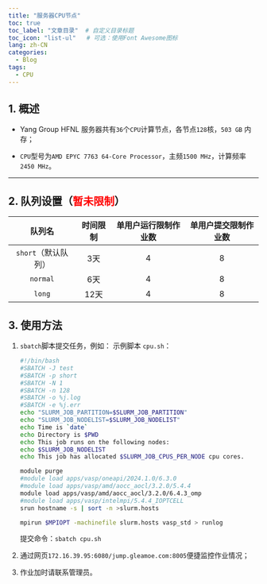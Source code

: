```yaml
---
title: "服务器CPU节点"
toc: true
toc_label: "文章目录"  # 自定义目录标题
toc_icon: "list-ul"   # 可选：使用Font Awesome图标
lang: zh-CN
categories:
  - Blog
tags:
  - CPU
---
```


## 1. 概述

- Yang Group HFNL 服务器共有`36`个`CPU`计算节点，各节点`128`核，`503 GB` 内存；

- `CPU`型号为`AMD EPYC 7763 64-Core Processor`，主频`1500 MHz`，计算频率`2450 MHz`。

---

## 2. 队列设置（<font color=red>暂未限制</font>）

| **队列名**       | **时间限制** | **单用户运行限制作业数** | **单用户提交限制作业数** |
|:----------------:|:-----------:|:-----------------------:|:-----------------------:|
| `short`（默认队列） | 3天         | 4                      | 8                      |
| `normal`         | 6天         | 4                      | 8                      |
| `long`           | 12天        | 4                      | 8                      |

## 3. 使用方法

1. `sbatch`脚本提交任务，例如：
    示例脚本 `cpu.sh`：

    ```bash
    #!/bin/bash
    #SBATCH -J test
    #SBATCH -p short
    #SBATCH -N 1
    #SBATCH -n 128
    #SBATCH -o %j.log
    #SBATCH -e %j.err
    echo "SLURM_JOB_PARTITION=$SLURM_JOB_PARTITION"
    echo "SLURM_JOB_NODELIST=$SLURM_JOB_NODELIST"
    echo Time is `date`
    echo Directory is $PWD
    echo This job runs on the following nodes:
    echo $SLURM_JOB_NODELIST
    echo This job has allocated $SLURM_JOB_CPUS_PER_NODE cpu cores.

    module purge
    #module load apps/vasp/oneapi/2024.1.0/6.3.0
    #module load apps/vasp/amd/aocc_aocl/3.2.0/5.4.4
    module load apps/vasp/amd/aocc_aocl/3.2.0/6.4.3_omp
    #module load apps/vasp/intelmpi/5.4.4_IOPTCELL
    srun hostname -s | sort -n >slurm.hosts

    mpirun $MPIOPT -machinefile slurm.hosts vasp_std > runlog
    ```

    提交命令：`sbatch cpu.sh`
2. 通过网页`172.16.39.95:6080/jump.gleamoe.com:8005`便捷监控作业情况；
3. 作业加时请联系管理员。
